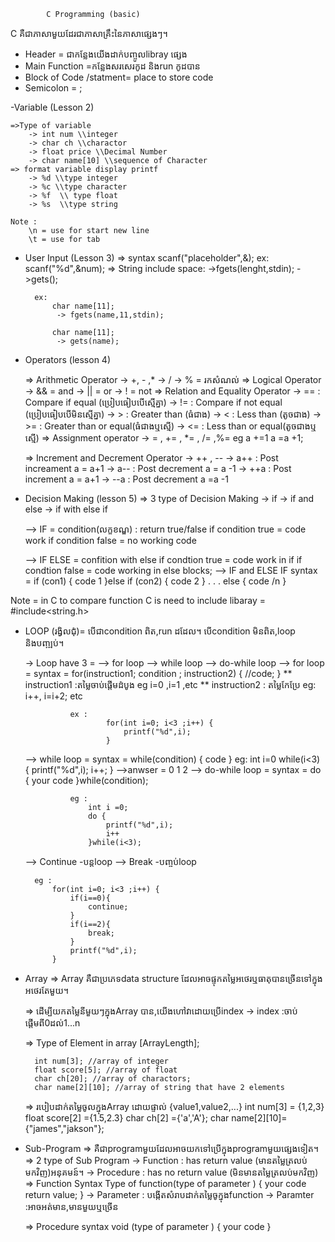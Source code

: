             C Programming (basic)

C គឺជាភាសាមួយដែរជាភាសាគ្រឹះនៃភាសាផ្សេងៗ។
- Header = ជាកន្លែងយើងដាក់បញ្ចូលlibray ផ្សេង
- Main Function =កន្លែងសរសេរកូដ​ និង​run កូដបាន
- Block of Code /statment= place to store code
- Semicolon = ; 

-Variable (Lesson 2)

    =>Type of variable
        -> int num \\integer
        -> char ch \\charactor
        -> float price \\Decimal Number
        -> char name[10] \\sequence of Character
    => format variable display printf
        -> %d \\type integer
        -> %c \\type character
        -> %f  \\ type float
        -> %s  \\type string
    
    Note : 
        \n = use for start new line
        \t = use for tab

- User Input (Lesson 3)
    => syntax 
            scanf("placeholder",&<variable name>);
            ex:
                scanf("%d",&num);
    => String include space:
        ->fgets(<variable name>lenght,stdin);
        ->gets(<variable name>);
    
        ex: 
            char name[11];
             -> fgets(name,11,stdin);
            
            char name[11];
             -> gets(name);
    
- Operators (lesson 4)
 
    => Arithmetic Operator
        -> +, - ,*
        -> /
        -> % = រកសំណល់
    => Logical Operator
        -> && = and
        -> || = or
        -> ! = not
    => Relation and Equality Operator
        -> == : Compare if equal (ប្រៀបធៀបបើស្មើគ្នា)
        -> != : Compare if not equal (ប្រៀបធៀបបើមិនស្មើគ្នា)
        -> > : Greater than (ធំជាង)
        -> < : Less than (តូចជាង)
        -> >= : Greater than or equal(ធំជាងឬស្មើ)
        -> <= : Less than or equal(តូចជាងឬស្មើ)
    => Assignment operator
        -> = , += , *= , /= ,%=
        eg a +=1 a =a +1;

    => Increment and Decrement Operator
        -> ++ , -- 
            -> a++ : Post increament a = a+1
            -> a-- : Post decrement a = a -1
            -> ++a : Post increment a = a+1
            -> --a : Post decrement a =a -1

- Decision Making (lesson 5)
    => 3 type of Decision Making
        -> if
        -> if and else
        -> if with else if
    
    --> IF = condition(លក្ខខណ្ឌ) : return true/false 
            if condition true = code work
            if condition false =  no working code
        
    --> IF ELSE = confition with else
            if condtion true = code work in if
            if condtion false = code working in else blocks;
    --> IF and ELSE IF 
            syntax =
                    if (con1) {
                        code 1
                    }else if (con2) {
                        code 2
                    }
                    .
                    .
                    .
                    else {
                        code /n
                    }

Note = in C to compare function C is need to include libaray = #include<string.h>


- LOOP (រង្វិលជុំ)= បើជាcondition ពិត,​run ដដែល។
        ​​បើcondition មិនពិត,loop និងបញ្ឍប់។
    
    -> Loop have 3 =
            --> for loop
            --> while loop
            --> do-while loop
    --> for loop =
                syntax = 
                        for(instruction1; condition ; instruction2) {
                            //code;
                        }
                ** instruction1 :តម្លៃចាប់ផ្តើមដំបូង eg i=0 ,i=1 ,etc
                ** instruction2 : តម្លៃកែប្រែ eg: i++, i=i+2; etc

                ex : 
                        for(int i=0; i<3 ;i++) {
                            printf("%d",i);
                        }
    --> while loop =
                syntax =
                        while(condition) {
                            code
                        }
                eg: 
                    int i=0
                        while(i<3) {
                            printf("%d",i);
                            i++;
                        }
                -->anwser = 0 1 2
    --> do-while loop =
                syntax =
                    do {
                        your code 
                    }while(condition);

                eg :
                    int i =0;
                    do {
                        printf("%d",i);
                        i++
                    }while(i<3);
    
    --> Continue -បន្តloop
    --> Break -បញ្ចប់loop

        eg : 
            for(int i=0; i<3 ;i++) {
                if(i==0){
                    continue;
                }
                if(i==2){
                    break;
                }
                printf("%d",i);
            }

- Array 
    => Array គឺជាប្រភេទdata structure ដែលអាចផ្ទុកតម្លៃអថេរឬធាតុបានច្រើនទៅក្នុងអថេរតែមួយ។

    => ដើម្បីយកតម្លៃនីមួយៗក្នុងArray បាន,យើងហៅវាដោយប្រើindex
        -> index :ចាប់ផ្តើមពី0ដល់1...n
    
    => Type of Element in array <arrayname>[ArrayLength];

        int num[3]; //array of integer
        float score[5]; //array of float
        char ch[20]; //array of charactors;
        char name[2][10]; //array of string that have 2 elements

    => របៀបដាក់តម្លៃចូលក្នុងArray ដោយផ្ទាល់​ {value1,value2,...}
        int num[3] = {1,2,3}
        float score[2] ={1.5,2.3}
        char ch[2] ={'a','A'};
        char name[2][10]= {"james","jakson"};

- Sub-Program
    => គឺជាprogramមួយដែលអាចយកទៅប្រើក្នុងprogramមួយផ្សេងទៀត។
    ​=> 2 type of Sub Program
        -> Function : has return value (មានតម្លៃត្រលប់មកវិញ)​អនុគមន៍។
        -> Procedure : has no return value (មិនមានតម្លៃត្រលប់មកវិញ)
    => Function Syntax
        Type of function<function name>(type of parameter <parament name>) {
            your code
            return value;
        }
            -> Parameter : បង្កើតសំរាបដាក់តម្លៃចូក្នុងfunction
            -> Paramter :អាចអត់មាន,​មានមួយឬច្រើន
        
    => Procedure syntax
        void <procedure name> (type of parameter <parameter name>) {
            your code
        }